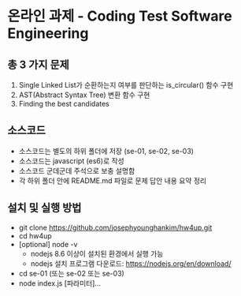 # 온라인 과제 - Coding Test Software Engineering

## 총 3 가지 문제
1. Single Linked List가 순환하는지 여부를 판단하는 is_circular() 함수 구현
2. AST(Abstract Syntax Tree) 변환 함수 구현
3. Finding the best candidates

## 소스코드
- 소스코드는 별도의 하위 폴더에 저장 (se-01, se-02, se-03)
- 소스코드는 javascript (es6)로 작성
- 소스코드 군데군데 주석으로 보충 설명함
- 각 하위 폴더 안에 README.md 파일로 문제 답안 내용 요약 정리

## 설치 및 실행 방법
- git clone https://github.com/josephyounghankim/hw4up.git
- cd hw4up
- [optional] node -v
  * nodejs 8.6 이상이 설치된 환경에서 실행 가능
  * nodejs 설치 프로그램 다운로드: https://nodejs.org/en/download/
- cd se-01 (또는 se-02 또는 se-03)
- node index.js [파라미터]...
